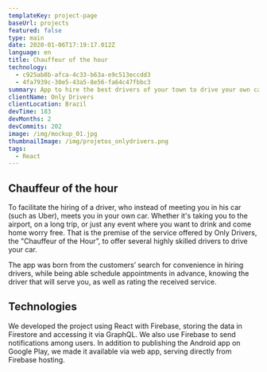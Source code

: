 ```yaml
---
templateKey: project-page
baseUrl: projects
featured: false
type: main
date: 2020-01-06T17:19:17.012Z
language: en
title: Chauffeur of the hour
technology:
  - c925ab8b-afca-4c33-b63a-e9c513eccdd3
  - 4fa7939c-30e5-43a5-8e56-fa64c47fbbc3
summary: App to hire the best drivers of your town to drive your own car for you.
clientName: Only Drivers
clientLocation: Brazil
devTime: 183
devMonths: 2
devCommits: 202
image: /img/mockup_01.jpg
thumbnailImage: /img/projetos_onlydrivers.png
tags:
  - React
---
```

## Chauffeur of the hour

To facilitate the hiring of a driver, who instead of meeting you in his car (such as Uber), meets you in your own car. Whether it's taking you to the airport, on a long trip, or just any event where you want to drink and come home worry free.
That is the premise of the service offered by Only Drivers, the "Chauffeur of the Hour”, to offer several highly skilled drivers to drive your car.


The app was born from the customers’ search for convenience in hiring drivers, while being able schedule appointments in advance, knowing the driver that will serve you, as well as rating the received service.

## Technologies

We developed the project using React with Firebase, storing the data in Firestore and accessing it via GraphQL. We also use Firebase to send notifications among users.
In addition to publishing the Android app on Google Play, we made it available via web app, serving directly from Firebase hosting.
